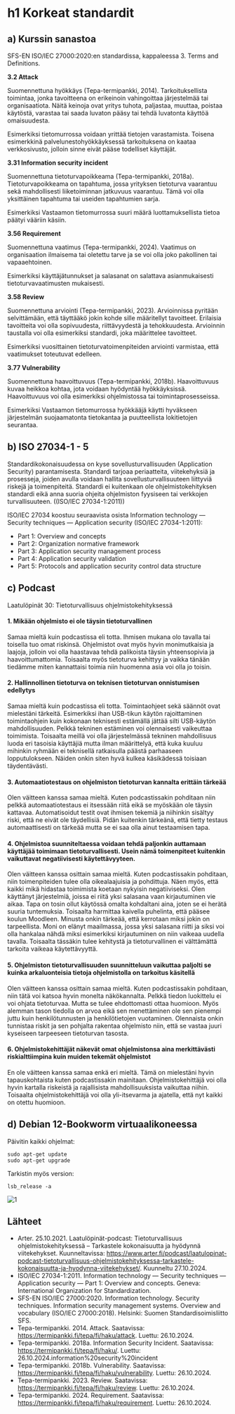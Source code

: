 # h1 Korkeat standardit

## a) Kurssin sanastoa

SFS-EN ISO/IEC 27000:2020:en standardissa, kappaleessa 3. Terms and Definitions. 

**3.2 Attack**

Suomennettuna hyökkäys (Tepa-termipankki, 2014). Tarkoituksellista toimintaa, jonka tavoitteena on erikeinoin vahingoittaa järjestelmää tai organisaatiota. Näitä keinoja ovat yritys tuhota, paljastaa, muuttaa, poistaa käytöstä, varastaa tai saada luvaton pääsy tai tehdä luvatonta käyttöä omaisuudesta. 

Esimerkiksi tietomurrossa voidaan yrittää tietojen varastamista. Toisena esimerkkinä palvelunestohyökkäyksessä tarkoituksena on kaataa verkkosivusto, jolloin sinne eivät pääse todelliset käyttäjät.

**3.31 Information security incident**

Suomennettuna tietoturvapoikkeama (Tepa-termipankki, 2018a). Tietoturvapoikkeama on tapahtuma, jossa yrityksen tietoturva vaarantuu sekä mahdollisesti liiketoiminnan jatkuvuus vaarantuu. Tämä voi olla yksittäinen tapahtuma tai useiden tapahtumien sarja. 

Esimerkiksi Vastaamon tietomurrossa suuri määrä luottamuksellista tietoa päätyi vääriin käsiin. 

**3.56 Requirement**

Suomennettuna vaatimus (Tepa-termipankki, 2024). Vaatimus on organisaation ilmaisema tai oletettu tarve ja se voi olla joko pakollinen tai vapaaehtoinen. 

Esimerkiksi käyttäjätunnukset ja salasanat on salattava asianmukaisesti tietoturvavaatimusten mukaisesti.

**3.58 Review**

Suomennettuna arviointi (Tepa-termipankki, 2023). Arvioinnissa pyritään selvittämään, että täyttääkö jokin kohde sille määritellyt tavoitteet. Erilaisia tavoitteita voi olla sopivuudesta, riittävyydestä ja tehokkuudesta. Arvioinnin taustalla voi olla esimerkiksi standardi, joka määrittelee tavoitteet.

Esimerkiksi vuosittainen tietoturvatoimenpiteiden arviointi varmistaa, että vaatimukset toteutuvat edelleen.

**3.77 Vulnerability**

Suomennettuna haavoittuvuus (Tepa-termipankki, 2018b). Haavoittuvuus kuvaa heikkoa kohtaa, jota voidaan hyödyntää hyökkäyksissä. Haavoittuvuus voi olla esimerkiksi ohjelmistossa tai toimintaprosesseissa.  

Esimerkiksi Vastaamon tietomurrossa hyökkääjä käytti hyväkseen järjestelmän suojaamatonta tietokantaa ja puutteellista lokitietojen seurantaa.

## b) ISO 27034-1 - 5

Standardikokonaisuudessa on kyse sovellusturvallisuuden (Application Security) parantamisesta. Standardi tarjoaa periaatteita, viitekehyksiä ja prosesseja, joiden avulla voidaan hallita sovellusturvallisuuteen liittyviä riskejä ja toimenpiteitä. Standardi ei kuitenkaan ole ohjelmistokehityksen standardi eikä anna suoria ohjeita ohjelmiston fyysiseen tai verkkojen turvallisuuteen. ((ISO/IEC 27034-1:2011))

ISO/IEC 27034 koostuu seuraavista osista
Information technology — Security techniques ― Application security (ISO/IEC 27034-1:2011): 
- Part 1: Overview and concepts 
- Part 2: Organization normative framework
- Part 3: Application security management process
- Part 4: Application security validation
- Part 5: Protocols and application security control data structure 

## c) Podcast

Laatulöpinät 30: Tietoturvallisuus ohjelmistokehityksessä

#### 1. Mikään ohjelmisto ei ole täysin tietoturvallinen 

Samaa mieltä kuin podcastissa eli totta. Ihmisen mukana olo tavalla tai toisella tuo omat riskinsä. Ohjelmistot ovat myös hyvin monimutkaisia ja laajoja, jolloin voi olla haastavaa tehdä palikoista täysin yhteensopivia ja haavoittumattomia. Toisaalta myös tietoturva kehittyy ja vaikka tänään tiedämme miten kannattaisi toimia niin huomenna asia voi olla jo toisin. 

#### 2. Hallinnollinen tietoturva on teknisen tietoturvan onnistumisen edellytys 

Samaa mieltä kuin podcastissa eli totta. Toimintaohjeet sekä säännöt ovat mielestäni tärkeitä. Esimerkiksi ihan USB-tikun käytön rajoittaminen toimintaohjein kuin kokonaan teknisesti estämällä jättää silti USB-käytön mahdollisuuden. Pelkkä tekninen estäminen voi olennaisesti vaikeuttaa toimimista. Toisaalta meillä voi olla järjestelmässä tekninen mahdollisuus luoda eri tasoisia käyttäjiä mutta ilman määrittelyä, että kuka kuuluu mihinkin ryhmään ei teknisellä ratkaisulla päästä parhaaseen lopputulokseen. Näiden onkin siten hyvä kulkea käsikädessä toisiaan täydentävästi.

#### 3. Automaatiotestaus on ohjelmiston tietoturvan kannalta erittäin tärkeää 

Olen väitteen kanssa samaa mieltä. Kuten podcastissakin pohditaan niin pelkkä automaatiotestaus ei itsessään riitä eikä se myöskään ole täysin kattavaa. Automatisoidut testit ovat ihmisen tekemiä ja niihinkin sisältyy riski, että ne eivät ole täydellisiä. Pidän kuitenkin tärkeänä, että tietty testaus automaattisesti on tärkeää mutta se ei saa olla ainut testaamisen tapa.

#### 4. Ohjelmistoa suunniteltaessa voidaan tehdä paljonkin auttamaan käyttäjää toimimaan tietoturvallisesti. Usein nämä toimenpiteet kuitenkin vaikuttavat negatiivisesti käytettävyyteen. 

Olen väitteen kanssa osittain samaa mieltä. Kuten podcastissakin pohditaan, niin toimenpiteiden tulee olla oikealaajuisia ja pohdittuja. Näen myös, että kaikki mikä hidastaa toimimista koetaan nykyisin negatiiviseksi. Olen käyttänyt järjestelmiä, joissa ei riitä yksi salasana vaan kirjautuminen vie aikaa. Tapa on tosin ollut käytössä omalta kohdaltani aina, joten se ei herätä suuria tuntemuksia. Toisaalta harmittaa kaivella puhelinta, että pääsee koulun Moodleen. Minusta onkin tärkeää, että kerrotaan miksi jokin on tarpeellista. Moni on elänyt maailmassa, jossa yksi salasana riitti ja siksi voi olla hankalaa nähdä miksi esimerkiksi kirjautuminen on niin vaikeaa uudella tavalla. Toisaalta tässäkin tulee kehitystä ja tietoturvallinen ei välttämättä tarkoita vaikeaa käytettävyyttä.

#### 5. Ohjelmiston tietoturvallisuuden suunnitteluun vaikuttaa paljolti se kuinka arkaluonteisia tietoja ohjelmistolla on tarkoitus käsitellä  

Olen väitteen kanssa osittain samaa mieltä. Kuten podcastissakin pohditaan, niin tätä voi katsoa hyvin monelta näkökannalta. Pelkkä tiedon luokittelu ei voi ohjata tietoturvaa. Mutta se tulee ehdottomasti ottaa huomioon. Myös alemman tason tiedolla on arvoa eikä sen menettäminen ole sen pienempi juttu kuin henkilötunnusten ja henkilötietojen vuotaminen. Olennaista onkin tunnistaa riskit ja sen pohjalta rakentaa ohjelmisto niin, että se vastaa juuri kyseiseen tarpeeseen tietoturvan tasosta.

#### 6. Ohjelmistokehittäjät näkevät omat ohjelmistonsa aina merkittävästi riskialttiimpina kuin muiden tekemät ohjelmistot 

En ole väitteen kanssa samaa enkä eri mieltä. Tämä on mielestäni hyvin tapauskohtaista kuten podcastissakin mainitaan. Ohjelmistokehittäjä voi olla hyvin kartalla riskeistä ja rajallisista mahdollisuuksista vaikuttaa niihin. Toisaalta ohjelmistokehittäjä voi olla yli-itsevarma ja ajatella, että nyt kaikki on otettu huomioon. 

## d) Debian 12-Bookworm virtuaalikoneessa

Päivitin kaikki ohjelmat:

    sudo apt-get update
    sudo apt-get upgrade

Tarkistin myös version:

    lsb_release -a

![1](https://github.com/user-attachments/assets/613c0612-7e98-471f-aa46-064038e76612)

## Lähteet

- Arter. 25.10.2021. Laatulöpinät-podcast: Tietoturvallisuus ohjelmistokehityksessä – Tarkastele kokonaisuutta ja hyödynnä viitekehykset. Kuunneltavissa: https://www.arter.fi/podcast/laatulopinat-podcast-tietoturvallisuus-ohjelmistokehityksessa-tarkastele-kokonaisuutta-ja-hyodynna-viitekehykset/. Kuunneltu 27.10.2024.
- ISO/IEC 27034-1:2011. Information technology — Security techniques — Application security — Part 1: Overview and concepts. Geneva: International Organization for Standardization.
- SFS-EN ISO/IEC 27000:2020. Information technology. Security techniques. Information security management systems. Overview and vocabulary (ISO/IEC 27000:2018). Helsinki: Suomen Standardisoimisliitto SFS.
- Tepa-termipankki. 2014. Attack. Saatavissa: https://termipankki.fi/tepa/fi/haku/attack. Luettu: 26.10.2024.
- Tepa-termipankki. 2018a. Information Security Incident. Saatavissa: https://termipankki.fi/tepa/fi/haku/. Luettu: 26.10.2024.information%20security%20incident
- Tepa-termipankki. 2018b. Vulnerability. Saatavissa: https://termipankki.fi/tepa/fi/haku/vulnerability. Luettu: 26.10.2024.
- Tepa-termipankki. 2023. Review. Saatavissa: https://termipankki.fi/tepa/fi/haku/review. Luettu: 26.10.2024.
- Tepa-termipankki. 2024. Requirement. Saatavissa: https://termipankki.fi/tepa/fi/haku/requirement. Luettu: 26.10.2024.


